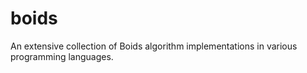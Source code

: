# boids
An extensive collection of Boids algorithm implementations in various programming languages. 
